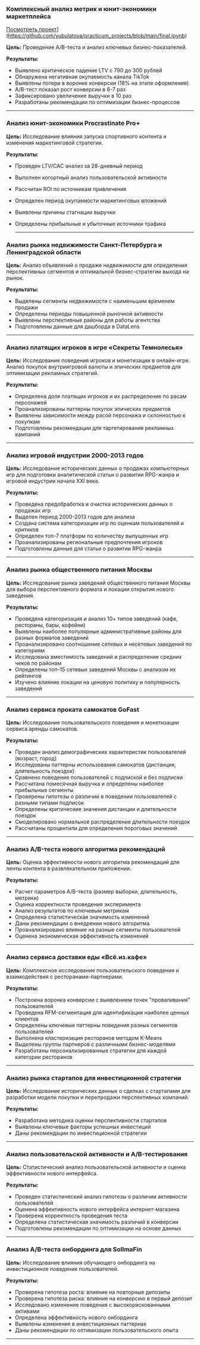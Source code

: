 ### Комплексный анализ метрик и юнит-экономики маркетплейса

[Посмотреть проект](https://github.com/yubulatova/practicum_projects/final.ipynb)](https://github.com/yubulatova/practicum_projects/blob/main/final.ipynb)

**Цель:** Проведение A/B-теста и анализ ключевых бизнес-показателей.

**Результаты:**
- Выявлено критическое падение LTV с 790 до 300 рублей
- Обнаружена негативная окупаемость канала TikTok
- Выявлены потери в воронке конверсии (18% на этапе оформления)
- A/B-тест показал рост конверсии в 6-7 раз
- Зафиксировано увеличение выручки в 10 раз
- Разработаны рекомендации по оптимизации бизнес-процессов

---

### Анализ юнит-экономики Procrastinate Pro+

**Цель:** Исследование влияния запуска спортивного контента и изменения маркетинговой стратегии.

**Результаты:**
- Проведен LTV/CAC анализ за 28-дневный период
- Выполнен когортный анализ пользовательской активности
- Рассчитан ROI по источникам привлечения
- Определен период окупаемости маркетинговых вложений
- Выявлены причины стагнации выручки
- Определены прибыльные и убыточные источники трафика

  ---
  
### Анализ рынка недвижимости Санкт-Петербурга и Ленинградской области

**Цель:** Анализ объявлений о продаже недвижимости для определения перспективных сегментов и оптимальной бизнес-стратегии выхода на рынок.

**Результаты:**
- Выделены сегменты недвижимости с наименьшим временем продажи
- Определены периоды повышенной рыночной активности
- Выявлены перспективные районы для работы агентства
- Подготовлены данные для дашборда в DataLens

---

### Анализ платящих игроков в игре «Секреты Темнолесья»

**Цель:** Исследование поведения игроков и монетизации в онлайн-игре. Анализ покупок внутриигровой валюты и эпических предметов для оптимизации рекламных стратегий.

**Результаты:**
- Определена доля платящих игроков и их распределение по расам персонажей
- Проанализированы паттерны покупок эпических предметов
- Выявлены зависимости между расой персонажа и склонностью к покупкам
- Подготовлены рекомендации для таргетирования рекламных кампаний

---

### Анализ игровой индустрии 2000-2013 годов

**Цель:** Исследование исторических данных о продажах компьютерных игр для подготовки аналитической статьи о развитии RPG-жанра и игровой индустрии начала XXI века.

**Результаты:**
- Проведена предобработка и очистка исторических данных о продажах игр
- Выделен период 2000-2013 годов для анализа
- Создана система категоризации игр по оценкам пользователей и критиков
- Определен топ-7 платформ по количеству выпущенных игр
- Проанализированы региональные предпочтения игроков
- Подготовлены данные для статьи о развитии RPG-жанра

---

### Анализ рынка общественного питания Москвы

**Цель:** Исследование рынка заведений общественного питания Москвы для выбора перспективного формата и локации открытия нового заведения.

**Результаты:**
- Проведена категоризация и анализ 10+ типов заведений (кафе, рестораны, бары, кофейни)
- Выявлены наиболее популярные административные районы для разных форматов заведений
- Проанализировано соотношение сетевых и несетевых заведений по категориям
- Исследована вместимость заведений и распределение средних чеков по районам
- Определены топ-15 сетевых заведений Москвы с анализом их рейтингов
- Изучено влияние локации на ценовую политику и популярность заведений

---

### Анализ сервиса проката самокатов GoFast

**Цель:** Исследование пользовательского поведения и монетизации сервиса аренды самокатов.

**Результаты:**
- Проведен анализ демографических характеристик пользователей (возраст, город)
- Исследованы паттерны использования самокатов (дистанция, длительность поездок)
- Сравнено поведение пользователей с подпиской и без подписки
- Рассчитана помесячная выручка и определены наиболее прибыльные сегменты
- Проверены гипотезы о различии в поведении пользователей с разными типами подписок
- Определены критические значения дистанции и длительности поездок
- Смоделировано нормальное распределение длительности поездок
- Рассчитаны процентили для определения пороговых значений

---

### Анализ A/B-теста нового алгоритма рекомендаций

**Цель:** Оценка эффективности нового алгоритма рекомендаций для ленты контента в развлекательном приложении.

**Результаты:**
- Расчет параметров A/B-теста (размер выборки, длительность, метрики)
- Оценка корректности проведения эксперимента
- Анализ результатов по ключевым метрикам
- Определена статистическая значимость изменений
- Даны рекомендации о внедрении нового алгоритма
- Проанализировано влияние на разные сегменты пользователей
- Оценена экономическая эффективность изменений

---

### Анализ сервиса доставки еды «Всё.из.кафе»

**Цель:** Комплексное исследование пользовательского поведения и взаимодействия с ресторанами-партнерами.

**Результаты:**
- Построена воронка конверсии с выявлением точек "проваливания" пользователей
- Проведена RFM-сегментация для идентификации наиболее ценных клиентов
- Определены ключевые паттерны поведения разных сегментов пользователей
- Выполнена кластеризация ресторанов методом K-Means
- Выделены группы партнеров с различными бизнес-моделями
- Разработаны персонализированные стратегии для каждой категории ресторанов

---

### Анализ рынка стартапов для инвестиционной стратегии

**Цель:** Исследование исторических данных о сделках с стартапами для разработки модели покупки и перепродажи перспективных компаний.

**Результаты:**
- Разработана методика оценки перспективности стартапов
- Выявлены ключевые факторы успешных инвестиций
- Даны рекомендации по инвестиционной стратегии

---

### Анализ пользовательской активности и A/B-тестирования

**Цель:** Статистический анализ пользовательской активности и оценка эффективности нового интерфейса.

**Результаты:**
- Проведен статистический анализ гипотезы о различии активности пользователей
- Оценена эффективность нового интерфейса интернет-магазина
- Проверена корректность проведения теста
- Определена статистическая значимость различий в конверсии
- Подготовлены рекомендации по оптимизации на основе данных

---

### Анализ A/B-теста онбординга для SollmaFin

**Цель:** Исследование влияния обучающего онбординга на инвестиционное поведение пользователей.

**Результаты:**
- Проверена гипотеза роста: влияние на повторные депозиты
- Проверена гипотеза риска: влияние на конверсию в первый депозит
- Исследовано изменение поведения с высокорискованными активами
- Определена эффективность нового онбординга
- Выявлены изменения в инвестиционных паттернах
- Даны рекомендации по оптимизации пользовательского опыта

---
